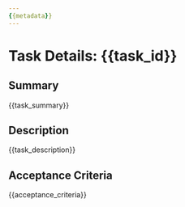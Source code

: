 ```yaml
---
{{metadata}}
---
```


# Task Details: {{task_id}}

## Summary
{{task_summary}}

## Description
{{task_description}}

## Acceptance Criteria
{{acceptance_criteria}}
